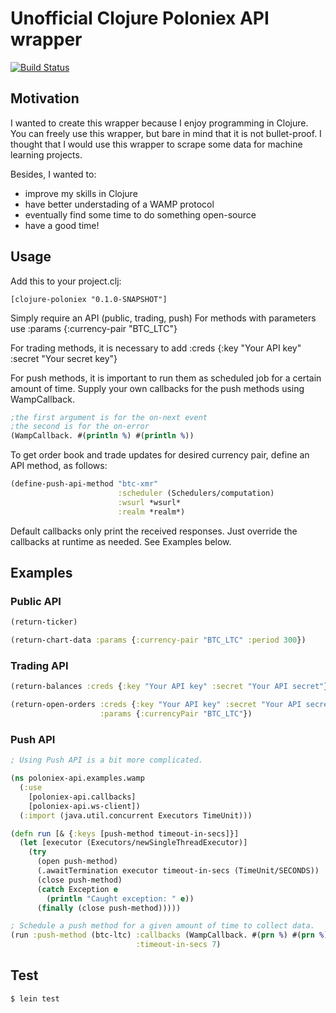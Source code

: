 # Unofficial Clojure Poloniex API wrapper

[![Build Status](https://travis-ci.org/adambober/clojure-poloniex.svg?branch=master)](https://travis-ci.org/adambober/clojure-poloniex)

## Motivation

I wanted to create this wrapper because I enjoy programming in Clojure.
You can freely use this wrapper, but bare in mind that it is not bullet-proof.
I thought that I would use this wrapper to scrape some data for machine learning projects.

Besides, I wanted to:
* improve my skills in Clojure
* have better understading of a WAMP protocol
* eventually find some time to do something open-source
* have a good time!

## Usage

Add this to your project.clj:

```
[clojure-poloniex "0.1.0-SNAPSHOT"]
```

Simply require an API (public, trading, push)
For methods with parameters use :params {:currency-pair "BTC_LTC"}

For trading methods, it is necessary to add :creds {:key "Your API key" :secret "Your secret key"}

For push methods, it is important to run them as scheduled job for a certain amount of time.
Supply your own callbacks for the push methods using WampCallback.

```clojure
;the first argument is for the on-next event
;the second is for the on-error
(WampCallback. #(println %) #(println %))
```

To get order book and trade updates for desired currency pair,
define an API method, as follows:

```clojure
(define-push-api-method "btc-xmr"
                        :scheduler (Schedulers/computation)
                        :wsurl *wsurl*
                        :realm *realm*)
```

Default callbacks only print the received responses. Just override the callbacks at runtime as needed. See Examples below.

## Examples

### Public API
```clojure
(return-ticker)

(return-chart-data :params {:currency-pair "BTC_LTC" :period 300})
```

### Trading API
```clojure
(return-balances :creds {:key "Your API key" :secret "Your API secret"})

(return-open-orders :creds {:key "Your API key" :secret "Your API secret"}
                    :params {:currencyPair "BTC_LTC"})
```

### Push API

```clojure
; Using Push API is a bit more complicated.

(ns poloniex-api.examples.wamp
  (:use
    [poloniex-api.callbacks]
    [poloniex-api.ws-client])
  (:import (java.util.concurrent Executors TimeUnit)))

(defn run [& {:keys [push-method timeout-in-secs]}]
  (let [executor (Executors/newSingleThreadExecutor)]
    (try
      (open push-method)
      (.awaitTermination executor timeout-in-secs (TimeUnit/SECONDS))
      (close push-method)
      (catch Exception e
        (println "Caught exception: " e))
      (finally (close push-method)))))

; Schedule a push method for a given amount of time to collect data.
(run :push-method (btc-ltc) :callbacks (WampCallback. #(prn %) #(prn %))
                            :timeout-in-secs 7)
```

## Test

```
$ lein test
```